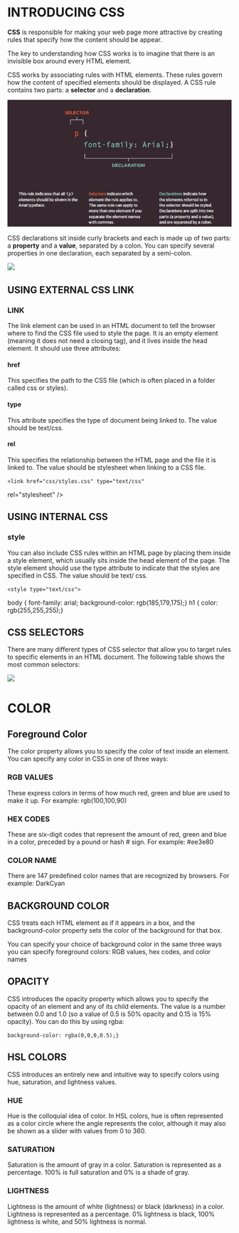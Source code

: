 # INTRODUCING CSS

**CSS** is responsible for making your web page more attractive by creating rules that specify how the content should be appear.

The key to understanding how CSS works is to imagine that there is an invisible box around every HTML element.

CSS works by associating rules with HTML elements. These rules govern how the content of specified elements should be displayed. A CSS rule contains two parts: a **selector** and a **declaration**.

![](Images/read06b-1.jpg)

CSS declarations sit inside curly brackets and each is made up of two parts: a **property** and a **value**, separated by a colon. You can specify several properties in one declaration, each separated by a semi-colon.

![](Images/read06-2.jpg)

## USING EXTERNAL CSS LINK

### LINK

The link element can be used in an HTML document to tell the browser where to find the CSS file used to style the page. It is an empty element (meaning it does not need a closing tag), and it lives inside the head element. It should use three attributes:
#### href

This specifies the path to the CSS file (which is often placed in a folder called css or styles).

#### type

This attribute specifies the type of document being linked to. The value should be text/css.

#### rel

This specifies the relationship between the HTML page and the file it is linked to. The value should be stylesheet when linking to a CSS file.

    <link href="css/styles.css" type="text/css"
rel="stylesheet" />    

## USING INTERNAL CSS

### style 

You can also include CSS rules within an HTML page by placing them inside a style element, which usually sits inside the head element of the page. The style element should use the type attribute to indicate that the styles are specified in CSS. The value should be text/ css.

    <style type="text/css">
body {
font-family: arial;
background-color: rgb(185,179,175);}
h1 {
color: rgb(255,255,255);}    

## CSS SELECTORS

There are many different types of CSS selector that allow you to target rules to specific elements in an HTML document. The following table shows the most common selectors:

![](Images/read06b-3)

# COLOR

## Foreground Color

The color property allows you to specify the color of text inside an element. You can specify any color in CSS in one of three ways:

### RGB VALUES

These express colors in terms of how much red, green and blue are used to make it up. For example: rgb(100,100,90)

### HEX CODES

These are six-digit codes that represent the amount of red, green and blue in a color, preceded by a pound or hash # sign. For example: #ee3e80

### COLOR NAME

There are 147 predefined color names that are recognized by browsers. For example: DarkCyan

## BACKGROUND COLOR

CSS treats each HTML element as if it appears in a box, and the background-color property sets the color of the background for that box.

You can specify your choice of background color in the same three ways you can specify foreground colors: RGB values, hex codes, and color names

## OPACITY

CSS introduces the opacity property which allows you to specify the opacity of an element and any of its child elements. The value is a number between 0.0 and 1.0 (so a value of 0.5 is 50% opacity and 0.15 is 15% opacity). You can do this by using rgba:

    background-color: rgba(0,0,0,0.5);}    

## HSL COLORS

CSS introduces an entirely new and intuitive way to specify colors using hue, saturation, and lightness values.

### HUE 

Hue is the colloquial idea of color. In HSL colors, hue is often represented as a color circle where the angle represents the color, although it may also be shown as a slider with values from 0 to 360.

### SATURATION

Saturation is the amount of gray in a color. Saturation is represented as a percentage. 100% is full saturation and 0% is a shade of gray.

### LIGHTNESS

Lightness is the amount of white (lightness) or black (darkness) in a color. Lightness is represented as a percentage. 0% lightness is black, 100% lightness is white, and 50% lightness is normal.